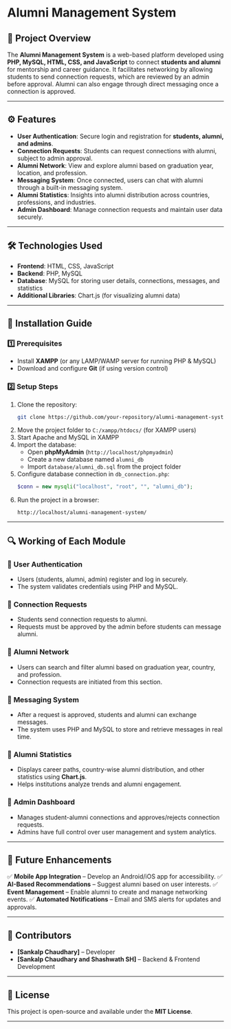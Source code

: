 # Alumni Management System

## 📌 Project Overview
The **Alumni Management System** is a web-based platform developed using **PHP, MySQL, HTML, CSS, and JavaScript** to connect **students and alumni** for mentorship and career guidance. It facilitates networking by allowing students to send connection requests, which are reviewed by an admin before approval. Alumni can also engage through direct messaging once a connection is approved.

---

## ⚙️ Features
- **User Authentication**: Secure login and registration for **students, alumni, and admins**.
- **Connection Requests**: Students can request connections with alumni, subject to admin approval.
- **Alumni Network**: View and explore alumni based on graduation year, location, and profession.
- **Messaging System**: Once connected, users can chat with alumni through a built-in messaging system.
- **Alumni Statistics**: Insights into alumni distribution across countries, professions, and industries.
- **Admin Dashboard**: Manage connection requests and maintain user data securely.

---

## 🛠️ Technologies Used
- **Frontend**: HTML, CSS, JavaScript
- **Backend**: PHP, MySQL
- **Database**: MySQL for storing user details, connections, messages, and statistics
- **Additional Libraries**: Chart.js (for visualizing alumni data)

---

## 🚀 Installation Guide
### 1️⃣ Prerequisites
- Install **XAMPP** (or any LAMP/WAMP server for running PHP & MySQL)
- Download and configure **Git** (if using version control)

### 2️⃣ Setup Steps
1. Clone the repository:
   ```bash
   git clone https://github.com/your-repository/alumni-management-system.git
   ```
2. Move the project folder to `C:/xampp/htdocs/` (for XAMPP users)
3. Start Apache and MySQL in XAMPP
4. Import the database:
   - Open **phpMyAdmin** (`http://localhost/phpmyadmin`)
   - Create a new database named `alumni_db`
   - Import `database/alumni_db.sql` from the project folder
5. Configure database connection in `db_connection.php`:
   ```php
   $conn = new mysqli("localhost", "root", "", "alumni_db");
   ```
6. Run the project in a browser:
   ```
   http://localhost/alumni-management-system/
   ```

---

## 🔍 Working of Each Module

### 🔹 **User Authentication**
- Users (students, alumni, admin) register and log in securely.
- The system validates credentials using PHP and MySQL.

### 🔹 **Connection Requests**
- Students send connection requests to alumni.
- Requests must be approved by the admin before students can message alumni.

### 🔹 **Alumni Network**
- Users can search and filter alumni based on graduation year, country, and profession.
- Connection requests are initiated from this section.

### 🔹 **Messaging System**
- After a request is approved, students and alumni can exchange messages.
- The system uses PHP and MySQL to store and retrieve messages in real time.

### 🔹 **Alumni Statistics**
- Displays career paths, country-wise alumni distribution, and other statistics using **Chart.js**.
- Helps institutions analyze trends and alumni engagement.

### 🔹 **Admin Dashboard**
- Manages student-alumni connections and approves/rejects connection requests.
- Admins have full control over user management and system analytics.

---

## 🎯 Future Enhancements
✅ **Mobile App Integration** – Develop an Android/iOS app for accessibility.
✅ **AI-Based Recommendations** – Suggest alumni based on user interests.
✅ **Event Management** – Enable alumni to create and manage networking events.
✅ **Automated Notifications** – Email and SMS alerts for updates and approvals.

---

## 🤝 Contributors
- **[Sankalp Chaudhary]** – Developer
- **[Sankalp Chaudhary and Shashwath SH]** – Backend & Frontend Development

---

## 📜 License
This project is open-source and available under the **MIT License**.

---

